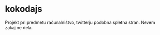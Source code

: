 # kokodajs
Projekt pri predmetu računalništvo, twitterju podobna spletna stran. Nevem zakaj ne dela.






